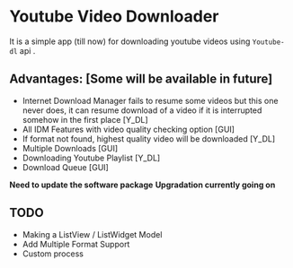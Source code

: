 # Youtube Video Downloader
It is a simple app (till now) for downloading youtube videos using `Youtube-dl` api .

## Advantages: [Some will be available in future]
* Internet Download Manager fails to resume some videos but this one never does, it can resume download of a video if it is interrupted somehow in the first place [Y_DL]
* All IDM Features with video quality checking option [GUI]
* If format not found, highest quality video will be downloaded [Y_DL]
* Multiple Downloads [GUI]
* Downloading Youtube Playlist [Y_DL]
* Download Queue [GUI]



**Need to update the software package**
**Upgradation currently going on**

## TODO
* Making a ListView / ListWidget Model
* Add Multiple Format Support
* Custom process
